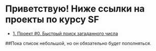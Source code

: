 # Приветствую! Ниже ссылки на проекты по курсу SF

* [1. Проект #0. Быстрый поиск загаданного числа](https://github.com/sopcor/sf/tree/main/GameM)  

##Пока список небольшой, но он обязательно будет пополняться.
